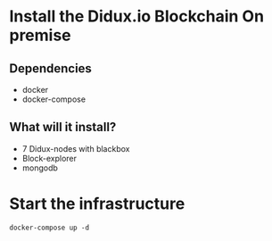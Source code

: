 # Install the Didux.io Blockchain On premise

## Dependencies
- docker
- docker-compose

## What will it install?
- 7 Didux-nodes with blackbox
- Block-explorer
- mongodb

# Start the infrastructure
```docker-compose up -d```
